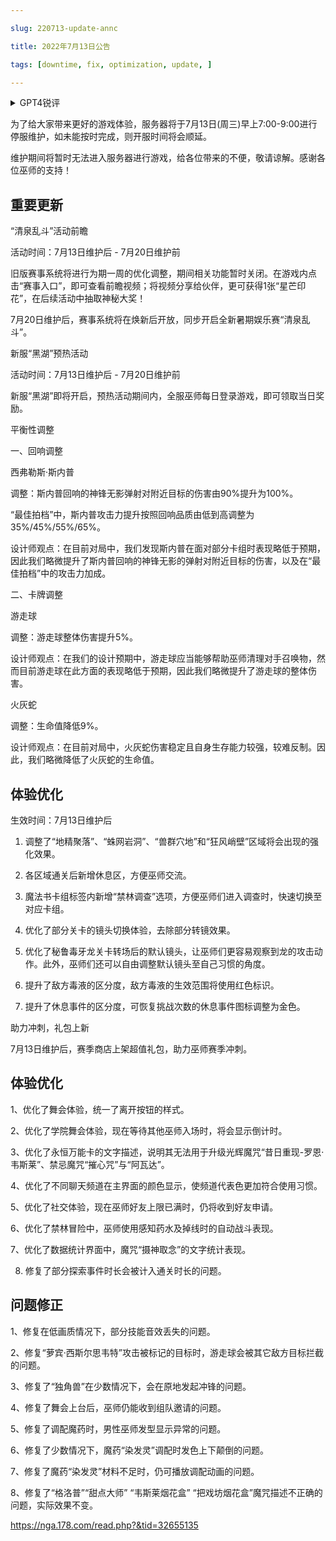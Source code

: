 ---
slug: 220713-update-annc
title: 2022年7月13日公告
tags: [downtime, fix, optimization, update, ]
---
<details>
<summary>GPT4锐评</summary>

</details>
<!--truncate-->


为了给大家带来更好的游戏体验，服务器将于7月13日(周三)早上7:00-9:00进行停服维护，如未能按时完成，则开服时间将会顺延。

维护期间将暂时无法进入服务器进行游戏，给各位带来的不便，敬请谅解。感谢各位巫师的支持！

## 重要更新
“清泉乱斗”活动前瞻

活动时间：7月13日维护后 - 7月20日维护前

旧版赛事系统将进行为期一周的优化调整，期间相关功能暂时关闭。在游戏内点击“赛事入口”，即可查看前瞻视频；将视频分享给伙伴，更可获得1张“星芒印花”，在后续活动中抽取神秘大奖！

7月20日维护后，赛事系统将在焕新后开放，同步开启全新暑期娱乐赛“清泉乱斗”。

新服“黑湖”预热活动

活动时间：7月13日维护后 - 7月20日维护前

新服“黑湖”即将开启，预热活动期间内，全服巫师每日登录游戏，即可领取当日奖励。

平衡性调整

一、回响调整

西弗勒斯·斯内普

调整：斯内普回响的神锋无影弹射对附近目标的伤害由90%提升为100%。

“最佳拍档”中，斯内普攻击力提升按照回响品质由低到高调整为35%/45%/55%/65%。

设计师观点：在目前对局中，我们发现斯内普在面对部分卡组时表现略低于预期，因此我们略微提升了斯内普回响的神锋无影的弹射对附近目标的伤害，以及在“最佳拍档”中的攻击力加成。

二、卡牌调整

游走球

调整：游走球整体伤害提升5%。

设计师观点：在我们的设计预期中，游走球应当能够帮助巫师清理对手召唤物，然而目前游走球在此方面的表现略低于预期，因此我们略微提升了游走球的整体伤害。

火灰蛇

调整：生命值降低9%。

设计师观点：在目前对局中，火灰蛇伤害稳定且自身生存能力较强，较难反制。因此，我们略微降低了火灰蛇的生命值。

## <span id='optimization'>体验优化</span>
生效时间：7月13日维护后

1. 调整了“地精聚落”、“蛛网岩洞”、“兽群穴地”和“狂风峭壁”区域将会出现的强化效果。

2. 各区域通关后新增休息区，方便巫师交流。

3. 魔法书卡组标签内新增“禁林调查”选项，方便巫师们进入调查时，快速切换至对应卡组。

4. 优化了部分关卡的镜头切换体验，去除部分转镜效果。

5. 优化了秘鲁毒牙龙关卡转场后的默认镜头，让巫师们更容易观察到龙的攻击动作。此外，巫师们还可以自由调整默认镜头至自己习惯的角度。

6. 提升了敌方毒液的区分度，敌方毒液的生效范围将使用红色标识。

7. 提升了休息事件的区分度，可恢复挑战次数的休息事件图标调整为金色。

助力冲刺，礼包上新

7月13日维护后，赛季商店上架超值礼包，助力巫师赛季冲刺。

## <span id='optimization'>体验优化</span>
1、优化了舞会体验，统一了离开按钮的样式。

2、优化了学院舞会体验，现在等待其他巫师入场时，将会显示倒计时。

3、优化了永恒万能卡的文字描述，说明其无法用于升级光辉魔咒“昔日重现-罗恩·韦斯莱”、禁忌魔咒“摧心咒”与“阿瓦达”。

4、优化了不同聊天频道在主界面的颜色显示，使频道代表色更加符合使用习惯。

5、优化了社交体验，现在巫师好友上限已满时，仍将收到好友申请。

6、优化了禁林冒险中，巫师使用感知药水及掉线时的自动战斗表现。

7、优化了数据统计界面中，魔咒“摄神取念”的文字统计表现。

8. 修复了部分探索事件时长会被计入通关时长的问题。

## <span id='fix'>问题修正</span>
1、修复在低画质情况下，部分技能音效丢失的问题。

2、修复“萝宾·西斯尔思韦特”攻击被标记的目标时，游走球会被其它敌方目标拦截的问题。

3、修复了“独角兽”在少数情况下，会在原地发起冲锋的问题。

4、修复了舞会上台后，巫师仍能收到组队邀请的问题。

5、修复了调配魔药时，男性巫师发型显示异常的问题。

6、修复了少数情况下，魔药“染发灵”调配时发色上下颠倒的问题。

7、修复了魔药“染发灵”材料不足时，仍可播放调配动画的问题。

8、修复了“格洛普”“甜点大师” “韦斯莱烟花盒” “把戏坊烟花盒”魔咒描述不正确的问题，实际效果不变。

https://nga.178.com/read.php?&tid=32655135